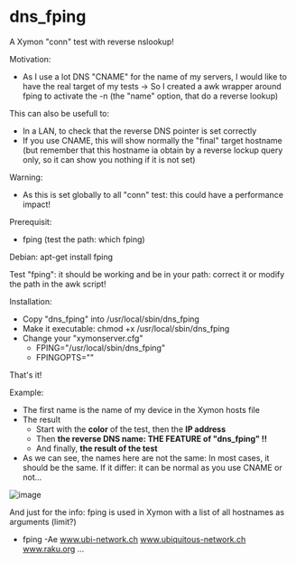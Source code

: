 # dns_fping
A Xymon "conn" test with reverse nslookup!

Motivation: 
- As I use a lot DNS "CNAME" for the name of my servers, I would like to have the real target of my tests
-> So I created a awk wrapper around fping to activate the -n (the "name" option, that do a reverse lookup)

This can also be usefull to:
- In a LAN, to check that the reverse DNS pointer is set correctly
- If you use CNAME, this will show normally the "final" target hostname (but remember that this hostname ia obtain by a reverse lockup query only, so it can show you nothing if it is not set) 

Warning: 
- As this is set globally to all "conn" test: this could have a performance impact! 

Prerequisit:
- fping (test the path: which fping)

Debian: apt-get install fping

Test "fping": it should be working and be in your path: correct it or modify the path in the awk script!

Installation: 
- Copy "dns_fping" into /usr/local/sbin/dns_fping
- Make it executable: chmod +x /usr/local/sbin/dns_fping
- Change your "xymonserver.cfg"
  - FPING="/usr/local/sbin/dns_fping"
  - FPINGOPTS=""         

That's it!

Example:
- The first name is the name of my device in the Xymon hosts file 
- The result 
  - Start with the **color** of the test, then the **IP address** 
  - Then **the reverse DNS name: THE FEATURE of "dns_fping" !!**
  - And finally, **the result of the test**
- As we can see, the names here are not the same: In most cases, it should be the same. If it differ: it can be normal as you use CNAME or not... 

![image](https://user-images.githubusercontent.com/8841264/169885468-89c66d9f-21b9-4be8-b0bb-e758f8210778.png)

And just for the info: 
fping is used in Xymon with a list of all hostnames as arguments (limit?)
- fping -Ae www.ubi-network.ch www.ubiquitous-network.ch www.raku.org ...
